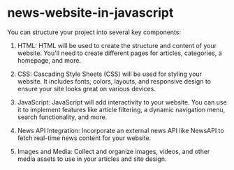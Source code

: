 # news-website-in-javascript

You can structure your project into several key components: 
1. HTML: HTML will be used to create the structure and content of your website. You'll need to create different pages for articles, categories, a homepage, and more.

2. CSS: Cascading Style Sheets (CSS) will be used for styling your website. It includes fonts, colors, layouts, and responsive design to ensure your site looks great on various devices.

3. JavaScript: JavaScript will add interactivity to your website. You can use it to implement features like article filtering, a dynamic navigation menu, search functionality, and more.

4. News API Integration: Incorporate an external news API like NewsAPI to fetch real-time news content for your website.

5. Images and Media: Collect and organize images, videos, and other media assets to use in your articles and site design.
